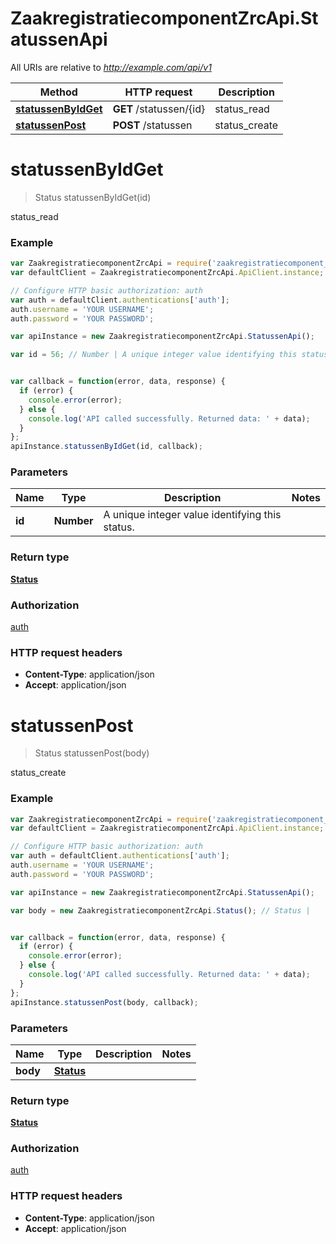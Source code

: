 # ZaakregistratiecomponentZrcApi.StatussenApi

All URIs are relative to *http://example.com/api/v1*

Method | HTTP request | Description
------------- | ------------- | -------------
[**statussenByIdGet**](StatussenApi.md#statussenByIdGet) | **GET** /statussen/{id} | status_read
[**statussenPost**](StatussenApi.md#statussenPost) | **POST** /statussen | status_create


<a name="statussenByIdGet"></a>
# **statussenByIdGet**
> Status statussenByIdGet(id)

status_read



### Example
```javascript
var ZaakregistratiecomponentZrcApi = require('zaakregistratiecomponent__zrc_api');
var defaultClient = ZaakregistratiecomponentZrcApi.ApiClient.instance;

// Configure HTTP basic authorization: auth
var auth = defaultClient.authentications['auth'];
auth.username = 'YOUR USERNAME';
auth.password = 'YOUR PASSWORD';

var apiInstance = new ZaakregistratiecomponentZrcApi.StatussenApi();

var id = 56; // Number | A unique integer value identifying this status.


var callback = function(error, data, response) {
  if (error) {
    console.error(error);
  } else {
    console.log('API called successfully. Returned data: ' + data);
  }
};
apiInstance.statussenByIdGet(id, callback);
```

### Parameters

Name | Type | Description  | Notes
------------- | ------------- | ------------- | -------------
 **id** | **Number**| A unique integer value identifying this status. | 

### Return type

[**Status**](Status.md)

### Authorization

[auth](../README.md#auth)

### HTTP request headers

 - **Content-Type**: application/json
 - **Accept**: application/json

<a name="statussenPost"></a>
# **statussenPost**
> Status statussenPost(body)

status_create



### Example
```javascript
var ZaakregistratiecomponentZrcApi = require('zaakregistratiecomponent__zrc_api');
var defaultClient = ZaakregistratiecomponentZrcApi.ApiClient.instance;

// Configure HTTP basic authorization: auth
var auth = defaultClient.authentications['auth'];
auth.username = 'YOUR USERNAME';
auth.password = 'YOUR PASSWORD';

var apiInstance = new ZaakregistratiecomponentZrcApi.StatussenApi();

var body = new ZaakregistratiecomponentZrcApi.Status(); // Status | 


var callback = function(error, data, response) {
  if (error) {
    console.error(error);
  } else {
    console.log('API called successfully. Returned data: ' + data);
  }
};
apiInstance.statussenPost(body, callback);
```

### Parameters

Name | Type | Description  | Notes
------------- | ------------- | ------------- | -------------
 **body** | [**Status**](Status.md)|  | 

### Return type

[**Status**](Status.md)

### Authorization

[auth](../README.md#auth)

### HTTP request headers

 - **Content-Type**: application/json
 - **Accept**: application/json

